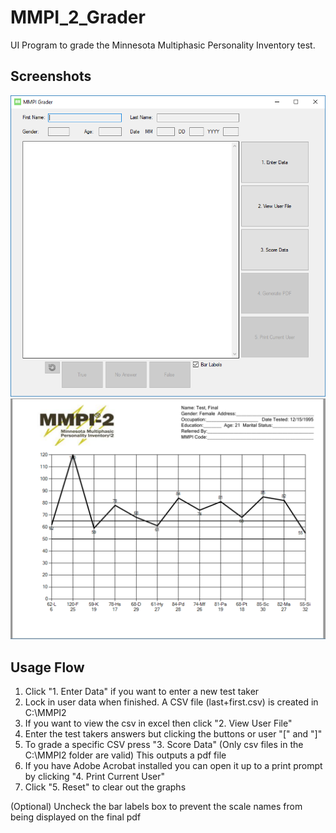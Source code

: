 # MMPI_2_Grader
UI Program to grade the Minnesota Multiphasic Personality Inventory test. 

## Screenshots
![MainWindow](Images/MainWindow.PNG "Main Window")
![OutputPDFPage](Images/PDFOutput.PNG "PDF First Page output")

## Usage Flow
1. Click "1. Enter Data" if you want to enter a new test taker
2. Lock in user data when finished. A CSV file (last+first.csv) is created in C:\MMPI2
3. If you want to view the csv in excel then click "2. View User File"
4. Enter the test takers answers but clicking the buttons or user "[" and "]"
5. To grade a specific CSV press "3. Score Data" (Only csv files in the C:\MMPI2 folder are valid) This outputs a pdf file
6. If you have Adobe Acrobat installed you can open it up to a print prompt by clicking "4. Print Current User"
7. Click "5. Reset" to clear out the graphs

(Optional)
Uncheck the bar labels box to prevent the scale names from being displayed on the final pdf
